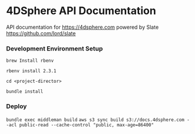 # 4DSphere API Documentation

API documentation for https://4dsphere.com
powered by Slate https://github.com/lord/slate

### Development Environment Setup

`brew Install rbenv` 

`rbenv install 2.3.1`

`cd <project-director>`

`bundle install`

### Deploy

`bundle exec middleman build`
`aws s3 sync build s3://docs.4dsphere.com --acl public-read --cache-control "public, max-age=86400"`
